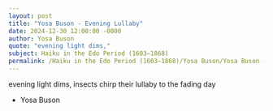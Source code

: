 ```yaml
---
layout: post
title: "Yosa Buson - Evening Lullaby"
date: 2024-12-30 12:00:00 -0000
author: Yosa Buson
quote: "evening light dims,"
subject: Haiku in the Edo Period (1603–1868)
permalink: /Haiku in the Edo Period (1603–1868)/Yosa Buson/Yosa Buson - Evening Lullaby
---
```


evening light dims,
insects chirp their lullaby
to the fading day


- Yosa Buson
